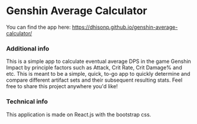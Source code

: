 # Genshin Average Calculator
You can find the app here: https://dhisonp.github.io/genshin-average-calculator/

### Additional info
This is a simple app to calculate eventual average DPS in the game Genshin Impact by principle factors such as Attack, Crit Rate, Crit Damage% and etc. This is meant to be a simple, quick, to-go app to quickly determine and compare different artifact sets and their subsequent resulting stats. Feel free to share this project anywhere you'd like!

### Technical info
This application is made on React.js with the bootstrap css.
